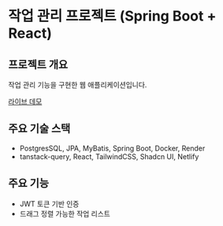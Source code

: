 # 작업 관리 프로젝트 (Spring Boot + React)

## 프로젝트 개요

작업 관리 기능을 구현한 웹 애플리케이션입니다.

[라이브 데모](https://springboot-todo-j3zr.onrender.com/swagger-ui/index.html)

## 주요 기술 스택

- PostgresSQL, JPA, MyBatis, Spring Boot, Docker, Render
- tanstack-query, React, TailwindCSS, Shadcn UI, Netlify

## 주요 기능

- JWT 토큰 기반 인증
- 드래그 정렬 가능한 작업 리스트
